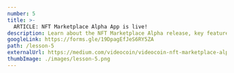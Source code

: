 ```yaml
---
number: 5
title: >-
  ARTICLE: NFT Marketplace Alpha App is live!
description: Learn about the NFT Marketplace Alpha release, key features, and how to start developing.
googleLink: https://forms.gle/19DpagEfJeS6RY5ZA
path: /lesson-5
externalUrl: https://medium.com/videocoin/videocoin-nft-marketplace-alpha-now-live-e3e344da407e
thumbImage: ./images/lesson-5.png
---
```

